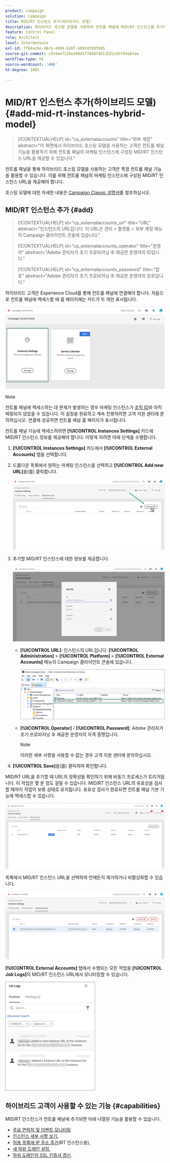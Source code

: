 ```yaml
---
product: campaign
solution: Campaign
title: MID/RT 인스턴스 추가(하이브리드 모델)
description: 하이브리드 호스팅 모델을 사용하여 컨트롤 패널에 MID/RT 인스턴스를 추가하는 방법을 알아봅니다.
feature: Control Panel
role: Architect
level: Intermediate
exl-id: ff64acbe-d8cb-499b-b20f-b0934fb0f695
source-git-commit: c834ae7226ed9dd1f78d4f4511b52cb5f04abfae
workflow-type: ht
source-wordcount: '466'
ht-degree: 100%

---
```


# MID/RT 인스턴스 추가(하이브리드 모델){#add-mid-rt-instances-hybrid-model}

>[!CONTEXTUALHELP]
>id="cp_externalaccounts"
>title="외부 계정"
>abstract="이 화면에서 하이브리드 호스팅 모델을 사용하는 고객은 컨트롤 패널 기능을 활용하기 위해 컨트롤 패널의 마케팅 인스턴스에 구성된 MID/RT 인스턴스 URL을 제공할 수 있습니다."

컨트롤 패널을 통해 하이브리드 호스팅 모델을 사용하는 고객은 특정 컨트롤 패널 기능을 활용할 수 있습니다. 이를 위해 컨트롤 패널의 마케팅 인스턴스에 구성된 MID/RT 인스턴스 URL을 제공해야 합니다.

호스팅 모델에 대한 자세한 내용은 [Campaign Classic 설명서](https://experienceleague.adobe.com/docs/campaign-classic/using/installing-campaign-classic/architecture-and-hosting-models/hosting-models-lp/hosting-models.html?lang=ko)를 참조하십시오.

## MID/RT 인스턴스 추가 {#add}

>[!CONTEXTUALHELP]
>id="cp_externalaccounts_url"
>title="URL"
>abstract="인스턴스의 URL입니다. 이 URL은 관리 > 플랫폼 > 외부 계정 메뉴의 Campaign 클라이언트 콘솔에 있습니다."

>[!CONTEXTUALHELP]
>id="cp_externalaccounts_operator"
>title="운영자"
>abstract="Adobe 관리자가 초기 프로비저닝 후 제공한 운영자의 ID입니다."

>[!CONTEXTUALHELP]
>id="cp_externalaccounts_password"
>title="암호"
>abstract="Adobe 관리자가 초기 프로비저닝 후 제공한 운영자의 암호입니다."

하이브리드 고객은 Experience Cloud를 통해 컨트롤 패널에 연결해야 합니다. 처음으로 컨트롤 패널에 액세스할 때 홈 페이지에는 카드가 두 개만 표시됩니다.

![](assets/hybrid-homepage.png)

>[!NOTE]
>
>컨트롤 패널에 액세스하는 데 문제가 발생하는 경우 마케팅 인스턴스가 [조직 ID](https://experienceleague.adobe.com/docs/core-services/interface/administration/organizations.html?lang=ko)와 아직 매핑되지 않았을 수 있습니다. 이 설정을 완료하고 계속 진행하려면 고객 지원 센터에 문의하십시오. 연결에 성공하면 컨트롤 패널 홈 페이지가 표시됩니다.

컨트롤 패널 기능에 액세스하려면 **[!UICONTROL Instances Settings]** 카드에 MID/RT 인스턴스 정보를 제공해야 합니다. 이렇게 하려면 아래 단계를 수행합니다.

1. **[!UICONTROL Instances Settings]** 카드에서 **[!UICONTROL External Accounts]** 탭을 선택합니다.

1. 드롭다운 목록에서 원하는 마케팅 인스턴스를 선택하고 **[!UICONTROL Add new URL]**&#x200B;을(를) 클릭합니다.

   ![](assets/external-account-addbutton.png)

1. 추가할 MID/RT 인스턴스에 대한 정보를 제공합니다.

   ![](assets/external-account-add.png)

   * **[!UICONTROL URL]**: 인스턴스의 URL입니다. **[!UICONTROL Administration]** > **[!UICONTROL Platform]** > **[!UICONTROL External Accounts]** 메뉴의 Campaign 클라이언트 콘솔에 있습니다.

      ![](assets/external-account-url.png)

   * **[!UICONTROL Operator]** / **[!UICONTROL Password]**: Adobe 관리자가 초기 프로비저닝 후 제공한 운영자의 자격 증명입니다.

      >[!NOTE]
      >
      >이러한 세부 사항을 사용할 수 없는 경우 고객 지원 센터에 문의하십시오.

1. **[!UICONTROL Save]**&#x200B;을(를) 클릭하여 확인합니다.

MID/RT URL을 추가할 때 URL의 정확성을 확인하기 위해 비동기 프로세스가 트리거됩니다. 이 작업은 몇 분 정도 걸릴 수 있습니다. MID/RT 인스턴스 URL의 유효성을 검사할 때까지 작업이 보류 상태로 유지됩니다. 유효성 검사가 완료되면 컨트롤 패널 기본 기능에 액세스할 수 있습니다.

![](assets/external-account-pending.png)

목록에서 MID/RT 인스턴스 URL을 선택하여 언제든지 제거하거나 비활성화할 수 있습니다.

![](assets/external-account-edit.png)

**[!UICONTROL External Accounts]** 탭에서 수행되는 모든 작업을 **[!UICONTROL Job Logs]**&#x200B;의 MID/RT 인스턴스 URL에서 모니터링할 수 있습니다.

![](assets/external-account-logs.png)

## 하이브리드 고객이 사용할 수 있는 기능 {#capabilities}

MID/RT 인스턴스가 컨트롤 패널에 추가되면 아래 나열된 기능을 활용할 수 있습니다.

* [주요 연락처 및 이벤트 모니터링](../../service-events/service-events.md)
* [인스턴스 세부 사항 보기](../../instances-settings/using/instance-details.md),
* [허용 목록에 IP 주소 추가](../../instances-settings/using/ip-allow-listing-instance-access.md)(RT 인스턴스용),
* [새 하위 도메인 설정](../../subdomains-certificates/using/setting-up-new-subdomain.md),
* [하위 도메인의 SSL 인증서 갱신](../../subdomains-certificates/using/renewing-subdomain-certificate.md).
